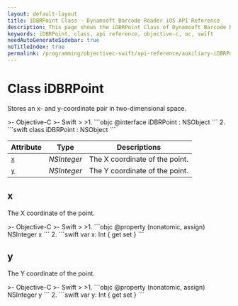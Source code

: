 ```yaml
---
layout: default-layout
title: iDBRPoint Class - Dynamsoft Barcode Reader iOS API Reference
description: This page shows the iDBRPoint Class of Dynamsoft Barcode Reader for iOS SDK.
keywords: iDBRPoint, class, api reference, objective-c, oc, swift
needAutoGenerateSidebar: true
noTitleIndex: true
permalink: /programming/objectivec-swift/api-reference/auxiliary-iDBRPoint.html
---
```



# Class iDBRPoint

Stores an x- and y-coordinate pair in two-dimensional space.

<div class="sample-code-prefix"></div>
>- Objective-C
>- Swift
>
>1. 
```objc
@interface iDBRPoint : NSObject
```
2. 
```swift
class iDBRPoint : NSObject
```

| Attribute | Type | Descriptions |
|---------- | ---- | ------------ |
| [`x`](#x) | *NSInteger* | The X coordinate of the point. |
| [`y`](#y) | *NSInteger* | The Y coordinate of the point. |

## x

The X coordinate of the point.

<div class="sample-code-prefix"></div>
>- Objective-C
>- Swift
>
>1. 
```objc
@property (nonatomic, assign) NSInteger x
```
2. 
```swift
var x: Int { get set }
```

## y

The Y coordinate of the point.

<div class="sample-code-prefix"></div>
>- Objective-C
>- Swift
>
>1. 
```objc
@property (nonatomic, assign) NSInteger y
```
2. 
```swift
var y: Int { get set }
```
